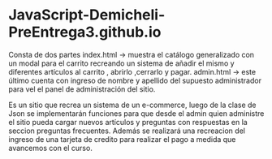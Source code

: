 # JavaScript-Demicheli-PreEntrega3.github.io
Consta de dos partes
index.html -> muestra el catálogo generalizado con un modal para el carrito recreando un sistema de añadir el mismo y diferentes artículos al carrito , abrirlo ,cerrarlo y pagar.
admin.html -> este último cuenta con ingreso de nombre y apellido del supuesto administrador para vel el panel de administración del sitio.

Es un sitio que recrea un sistema de un e-commerce, luego de la clase de Json se implementarán funciones para que desde el admin quien 
administre el sitio pueda cargar nuevos artículos y preguntas con respuestas en la seccion preguntas frecuentes.
Además se realizará una recreacion del ingreso de una tarjeta de credito para realizar el pago a medida que avancemos con el curso.
